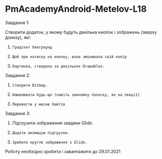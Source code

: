 # PmAcademyAndroid-Metelov-L18

Завдання 1:

Створити додаток, у якому будуть декілька кнопок і зображень (зверху донизу), які:

1.     Градієнт бекграунд

2.     Щоб при натиску на кнопку, вона змінювала свій колір

3.     Картинка, створена за декількох Drawables.

 

Завдання 2:

1.     Створити Bitmap.

2.     Намалювати будь-що (навіть звичайну полоску, як на лекції)

3.     Перевести у масив байтів

 

Завдання 3:



1.   Підгрузити зображення завдяки Glide.

2.     Додати анімацію підгрузки.

3.     Зробити кругле зображення з Glide.

Роботу необхідно зробити і завантажити до 29.01.2021
